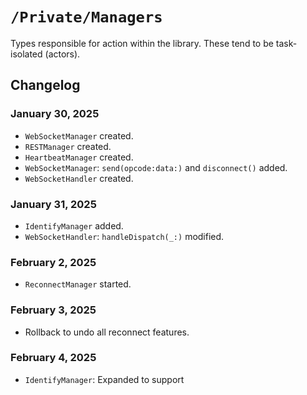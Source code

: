 #  `/Private/Managers`

Types responsible for action within the library. These tend to be task-isolated (actors).

## Changelog

### January 30, 2025
- `WebSocketManager` created.
- `RESTManager` created.
- `HeartbeatManager` created.
- `WebSocketManager`: `send(opcode:data:)` and `disconnect()` added.
- `WebSocketHandler` created.

### January 31, 2025
- `IdentifyManager` added.
- `WebSocketHandler`: `handleDispatch(_:)` modified.

### February 2, 2025
- `ReconnectManager` started.

### February 3, 2025
- Rollback to undo all reconnect features.

### February 4, 2025
- `IdentifyManager`: Expanded to support 
